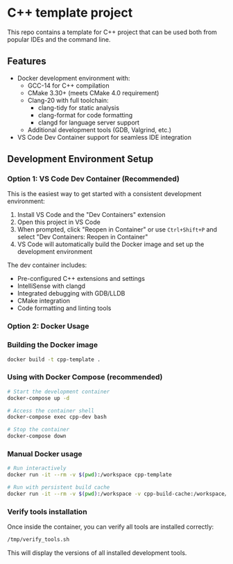 # C++ template project

This repo contains a template for C++ project that can be used both
from popular IDEs and the command line.

## Features

- Docker development environment with:
  - GCC-14 for C++ compilation
  - CMake 3.30+ (meets CMake 4.0 requirement)
  - Clang-20 with full toolchain:
    - clang-tidy for static analysis
    - clang-format for code formatting
    - clangd for language server support
  - Additional development tools (GDB, Valgrind, etc.)
- VS Code Dev Container support for seamless IDE integration

## Development Environment Setup

### Option 1: VS Code Dev Container (Recommended)

This is the easiest way to get started with a consistent development environment:

1. Install VS Code and the "Dev Containers" extension
2. Open this project in VS Code
3. When prompted, click "Reopen in Container" or use `Ctrl+Shift+P` and select "Dev Containers: Reopen in Container"
4. VS Code will automatically build the Docker image and set up the development environment

The dev container includes:
- Pre-configured C++ extensions and settings
- IntelliSense with clangd
- Integrated debugging with GDB/LLDB
- CMake integration
- Code formatting and linting tools

### Option 2: Docker Usage

### Building the Docker image

```bash
docker build -t cpp-template .
```

### Using with Docker Compose (recommended)

```bash
# Start the development container
docker-compose up -d

# Access the container shell
docker-compose exec cpp-dev bash

# Stop the container
docker-compose down
```

### Manual Docker usage

```bash
# Run interactively
docker run -it --rm -v $(pwd):/workspace cpp-template

# Run with persistent build cache
docker run -it --rm -v $(pwd):/workspace -v cpp-build-cache:/workspace/build cpp-template
```

### Verify tools installation

Once inside the container, you can verify all tools are installed correctly:

```bash
/tmp/verify_tools.sh
```

This will display the versions of all installed development tools.
